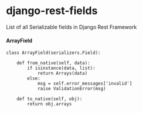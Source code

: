 # django-rest-fields
List of all Serializable fields in Django Rest Framework

#### ArrayField
```
class ArrayField(serializers.Field):

    def from_native(self, data):
        if isinstance(data, list):
            return Arrays(data)
        else:
            msg = self.error_messages['invalid']
            raise ValidationError(msg)

    def to_native(self, obj):
        return obj.arrays
        
```
